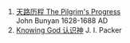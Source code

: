 1. [天路历程 The Pilgrim's Progress](PilgrimProgress.md)  
 John Bunyan 1628-1688 AD
1. [Knowing God 认识神](KnowingGod.md)
 J. I. Packer

